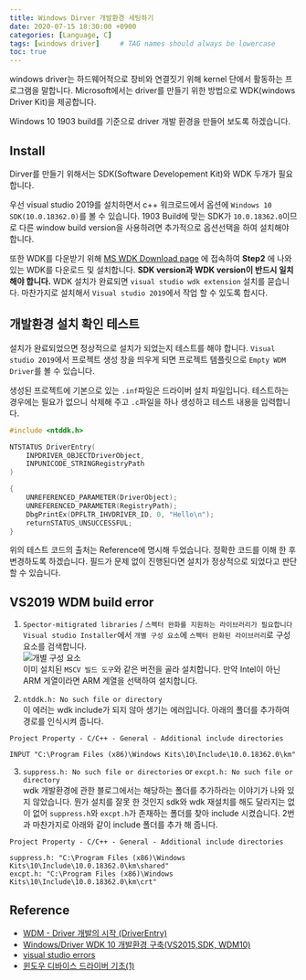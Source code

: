 ```yaml
---
title: Windows Dirver 개발환경 세팅하기
date: 2020-07-15 18:30:00 +0900
categories: [Language, C]
tags: [windows driver]     # TAG names should always be lowercase
toc: true
---
```


windows driver는 하드웨어적으로 장비와 연결짓기 위해 kernel 단에서 활동하는 프로그램을 말합니다.
Microsoft에서는 driver를 만들기 위한 방법으로 WDK(windows Driver Kit)을 제공합니다.

Windows 10 1903 build를 기준으로 driver 개발 환경을 만들어 보도록 하겠습니다.


## Install
Dirver를 만들기 위해서는 SDK(Software Developement Kit)와 WDK 두개가 필요합니다.

우선 visual studio 2019를 설치하면서 c++ 워크로드에서 옵션에 ```Windows 10 SDK(10.0.18362.0)```를 볼 수 있습니다.
1903 Build에 맞는 SDK가 ```10.0.18362.0```이므로 다른 window build version을 사용하려면 추가적으로 옵션선택을 하여 설치해야 합니다.

또한 WDK를 다운받기 위해 [MS WDK Download page](https://docs.microsoft.com/ko-kr/windows-hardware/drivers/other-wdk-downloads)
에 접속하여 __Step2__ 에 나와 있는 WDK를 다운로드 및 설치합니다. **SDK version과 WDK version이 반드시 일치해야 합니다.**
WDK 설치가 완료되면 ```visual studio wdk extension``` 설치를 묻습니다.
마찬가지로 설치해서 ```Visual studio 2019```에서 작업 할 수 있도록 합시다.



## 개발환경 설치 확인 테스트
설치가 완료되었으면 정상적으로 설치가 되었는지 테스트를 해야 합니다.
```Visual studio 2019```에서 프로젝트 생성 창을 띄우게 되면 프로젝트 템플릿으로 ```Empty WDM Driver```를 볼 수 있습니다.

생성된 프로젝트에 기본으로 있는  ```.inf```파일은 드라이버 설치 파일입니다.
테스트하는 경우에는 필요가 없으니 삭제해 주고 ```.c```파일을 하나 생성하고 테스트 내용을 입력합니다.
```c
#include <ntddk.h>

NTSTATUS DriverEntry(
	INPDRIVER_OBJECTDriverObject,
	INPUNICODE_STRINGRegistryPath
)

{
	UNREFERENCED_PARAMETER(DriverObject);
	UNREFERENCED_PARAMETER(RegistryPath);
	DbgPrintEx(DPFLTR_IHVDRIVER_ID, 0, "Hello\n");
	returnSTATUS_UNSUCCESSFUL;
}
```
위의 테스트 코드의 출처는 Reference에 명시해 두었습니다. 정확한 코드를 이해 한 후 변경하도록 하겠습니다.
필드가 문제 없이 진행된다면 설치가 정상적으로 되었다고 판단 할 수 있습니다.

## VS2019 WDM build error
1. ```Spector-mitigrated libraries``` / ```스펙터 완화를 지원하는 라이브러리가 필요합니다```  
```Visual studio Installer```에서 ```개별 구성 요소```에 ```스펙터 완화된 라이브러리```로 구성 요소를 검색합니다.  
![개별 구성 요소](/assets/img/20-07-15_WDK.png)  
이미 설치된 ```MSCV 빌드 도구```와 같은 버전을 골라 설치합니다. 만약 Intel이 아닌 ARM 게열이라면 ARM 계열을 선택하여 설치합니다.
 
2. ```ntddk.h: No such file or directory```  
이 에러는 wdk include가 되지 않아 생기는 에러입니다. 아래의 폴더를 추가하여 경로를 인식시켜 줍니다.  

```common
Project Property - C/C++ - General - Additional include directories

INPUT "C:\Program Files (x86)\Windows Kits\10\Include\10.0.18362.0\km"
```

3.  ```suppress.h: No such file or directories``` or ```excpt.h: No such file or directory```  
wdk 개발환경에 관한 블로그에서는 해당하는 폴더를 추가하라는 이야기가 나와 있지 않았습니다.
뭔가 설치를 잘못 한 것인지 sdk와 wdk 재설치를 해도 달라지는 없이 없어 ```suppress.h```와 ```excpt.h```가 존재하는 폴더를 찾아 include 시켰습니다.
2번과 마찬가지로 아래와 같이 include 폴더를 추가 해 줍니다.  

```common
Project Property - C/C++ - General - Additional include directories

suppress.h: "C:\Program Files (x86)\Windows Kits\10\Include\10.0.18362.0\km\shared"
excpt.h: "C:\Program Files (x86)\Windows Kits\10\Include\10.0.18362.0\km\crt"
```


## Reference
* [WDM - Driver 개발의 시작 (DriverEntry)](https://cshmax.tistory.com/1)
* [Windows/Driver WDK 10 개발환경 구축(VS2015,SDK, WDM10)](https://m.blog.naver.com/lucidmaj7/221086265628)
* [visual studio errors](https://m.blog.naver.com/jonghong0316/221593313898)
* [윈도우 디바이스 드라이버 기초(1)](https://nroses-taek.tistory.com/276)